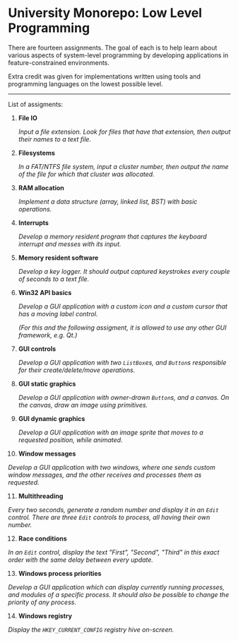 # University Monorepo: Low Level Programming

There are fourteen assignments. The goal of each is to help learn about various aspects of system-level programming by developing applications in feature-constrained environments. 

Extra credit was given for implementations written using tools and programming languages on the lowest possible level.

---

List of assigments:

1. **File IO**

   *Input a file extension. Look for files that have that extension, then output their names to a text file.*

2. **Filesystems**

   *In a FAT/NTFS file system, input a cluster number, then output the name of the file for which that cluster was allocated.*

3. **RAM allocation**

   *Implement a data structure (array, linked list, BST) with basic operations.*

4. **Interrupts**

   *Develop a memory resident program that captures the keyboard interrupt and messes with its input.*

5. **Memory resident software**

   *Develop a key logger. It should output captured keystrokes every couple of seconds to a text file.*

6. **Win32 API basics**

   *Develop a GUI application with a custom icon and a custom cursor that has a moving label control.* 
   
   *(For this and the following assigment, it is allowed to use any other GUI framework, e.g. Qt.)*

7. **GUI controls**

   *Develop a GUI application with two `ListBox`es, and `Button`s responsible for their create/delete/move operations.*

8. **GUI static graphics**

   *Develop a GUI application with owner-drawn `Button`s, and a canvas. On the canvas, draw an image using primitives.*

9. **GUI dynamic graphics**

   *Develop a GUI application with an image sprite that moves to a requested position, while animated.*

10. **Window messages**

   *Develop a GUI application with two windows, where one sends custom window messages, and the other receives and processes them as requested.*

11. **Multithreading**

   *Every two seconds, generate a random number and display it in an `Edit` control. There are three `Edit` controls to process, all having their own number.*

12. **Race conditions**

   *In an `Edit` control, display the text "First", "Second", "Third" in this exact order with the same delay between every update.*

13. **Windows process priorities**

  *Develop a GUI application which can display currently running processes, and modules of a specific process. It should also be possible to change the priority of any process.*

14. **Windows registry**

   *Display the `HKEY_CURRENT_CONFIG` registry hive on-screen.*